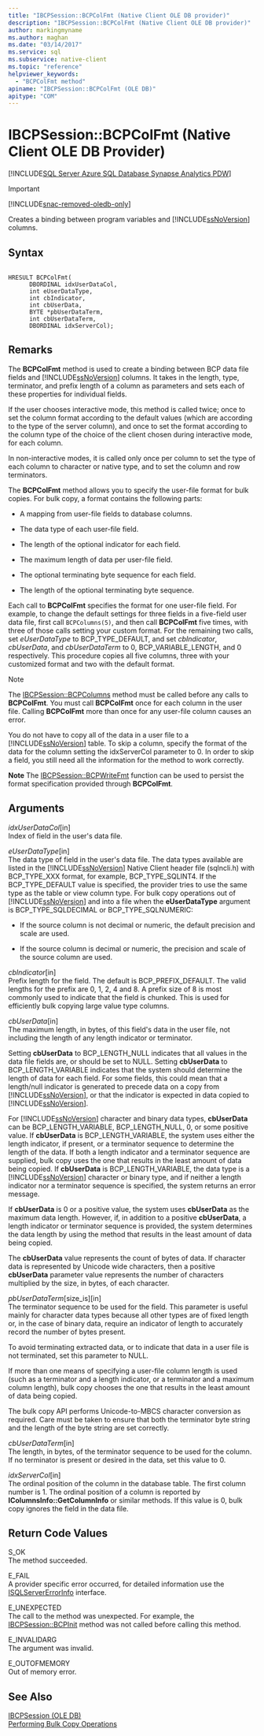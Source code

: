 ```yaml
---
title: "IBCPSession::BCPColFmt (Native Client OLE DB provider)"
description: "IBCPSession::BCPColFmt (Native Client OLE DB provider)"
author: markingmyname
ms.author: maghan
ms.date: "03/14/2017"
ms.service: sql
ms.subservice: native-client
ms.topic: "reference"
helpviewer_keywords:
  - "BCPColFmt method"
apiname: "IBCPSession::BCPColFmt (OLE DB)"
apitype: "COM"
---
```

# IBCPSession::BCPColFmt (Native Client OLE DB Provider)
[!INCLUDE[SQL Server Azure SQL Database Synapse Analytics PDW](../../includes/applies-to-version/sql-asdb-asdbmi-asa-pdw.md)]

> [!IMPORTANT]
> [!INCLUDE[snac-removed-oledb-only](../../includes/snac-removed-oledb-only.md)]

  Creates a binding between program variables and [!INCLUDE[ssNoVersion](../../includes/ssnoversion-md.md)] columns.  
  
## Syntax  
  
```  
  
HRESULT BCPColFmt(   
      DBORDINAL idxUserDataCol,  
      int eUserDataType,  
      int cbIndicator,  
      int cbUserData,  
      BYTE *pbUserDataTerm,  
      int cbUserDataTerm,  
      DBORDINAL idxServerCol);  
```  
  
## Remarks  
 The **BCPColFmt** method is used to create a binding between BCP data file fields and [!INCLUDE[ssNoVersion](../../includes/ssnoversion-md.md)] columns. It takes in the length, type, terminator, and prefix length of a column as parameters and sets each of these properties for individual fields.  
  
 If the user chooses interactive mode, this method is called twice; once to set the column format according to the default values (which are according to the type of the server column), and once to set the format according to the column type of the choice of the client chosen during interactive mode, for each column.  
  
 In non-interactive modes, it is called only once per column to set the type of each column to character or native type, and to set the column and row terminators.  
  
 The **BCPColFmt** method allows you to specify the user-file format for bulk copies. For bulk copy, a format contains the following parts:  
  
-   A mapping from user-file fields to database columns.  
  
-   The data type of each user-file field.  
  
-   The length of the optional indicator for each field.  
  
-   The maximum length of data per user-file field.  
  
-   The optional terminating byte sequence for each field.  
  
-   The length of the optional terminating byte sequence.  
  
 Each call to **BCPColFmt** specifies the format for one user-file field. For example, to change the default settings for three fields in a five-field user data file, first call `BCPColumns(5)`, and then call **BCPColFmt** five times, with three of those calls setting your custom format. For the remaining two calls, set *eUserDataType* to BCP_TYPE_DEFAULT, and set *cbIndicator*, *cbUserData*, and *cbUserDataTerm* to 0, BCP_VARIABLE_LENGTH, and 0 respectively. This procedure copies all five columns, three with your customized format and two with the default format.  
  
> [!NOTE]  
>  The [IBCPSession::BCPColumns](../../relational-databases/native-client-ole-db-interfaces/ibcpsession-bcpcolumns-ole-db.md) method must be called before any calls to **BCPColFmt**. You must call **BCPColFmt** once for each column in the user file. Calling **BCPColFmt** more than once for any user-file column causes an error.  
  
 You do not have to copy all of the data in a user file to a [!INCLUDE[ssNoVersion](../../includes/ssnoversion-md.md)] table. To skip a column, specify the format of the data for the column setting the idxServerCol parameter to 0. In order to skip a field, you still need all the information for the method to work correctly.  
  
 **Note** The [IBCPSession::BCPWriteFmt](../../relational-databases/native-client-ole-db-interfaces/ibcpsession-bcpwritefmt-ole-db.md) function can be used to persist the format specification provided through **BCPColFmt**.  
  
## Arguments  
 *idxUserDataCol*[in]  
 Index of field in the user's data file.  
  
 *eUserDataType*[in]  
 The data type of field in the user's data file. The data types available are listed in the [!INCLUDE[ssNoVersion](../../includes/ssnoversion-md.md)] Native Client header file (sqlncli.h) with BCP_TYPE_XXX format, for example, BCP_TYPE_SQLINT4. If the BCP_TYPE_DEFAULT value is specified, the provider tries to use the same type as the table or view column type. For bulk copy operations out of [!INCLUDE[ssNoVersion](../../includes/ssnoversion-md.md)] and into a file when the **eUserDataType** argument is BCP_TYPE_SQLDECIMAL or BCP_TYPE_SQLNUMERIC:  
  
-   If the source column is not decimal or numeric, the default precision and scale are used.  
  
-   If the source column is decimal or numeric, the precision and scale of the source column are used.  
  
 *cbIndicator*[in]  
 Prefix length for the field. The default is BCP_PREFIX_DEFAULT. The valid lengths for the prefix are 0, 1, 2, 4 and 8. A prefix size of 8 is most commonly used to indicate that the field is chunked. This is used for efficiently bulk copying large value type columns.  
  
 *cbUserData*[in]  
 The maximum length, in bytes, of this field's data in the user file, not including the length of any length indicator or terminator.  
  
 Setting **cbUserData** to BCP_LENGTH_NULL indicates that all values in the data file fields are, or should be set to NULL. Setting **cbUserData** to BCP_LENGTH_VARIABLE indicates that the system should determine the length of data for each field. For some fields, this could mean that a length/null indicator is generated to precede data on a copy from [!INCLUDE[ssNoVersion](../../includes/ssnoversion-md.md)], or that the indicator is expected in data copied to [!INCLUDE[ssNoVersion](../../includes/ssnoversion-md.md)].  
  
 For [!INCLUDE[ssNoVersion](../../includes/ssnoversion-md.md)] character and binary data types, **cbUserData** can be BCP_LENGTH_VARIABLE, BCP_LENGTH_NULL, 0, or some positive value. If **cbUserData** is BCP_LENGTH_VARIABLE, the system uses either the length indicator, if present, or a terminator sequence to determine the length of the data. If both a length indicator and a terminator sequence are supplied, bulk copy uses the one that results in the least amount of data being copied. If **cbUserData** is BCP_LENGTH_VARIABLE, the data type is a [!INCLUDE[ssNoVersion](../../includes/ssnoversion-md.md)] character or binary type, and if neither a length indicator nor a terminator sequence is specified, the system returns an error message.  
  
 If **cbUserData** is 0 or a positive value, the system uses **cbUserData** as the maximum data length. However, if, in addition to a positive **cbUserData**, a length indicator or terminator sequence is provided, the system determines the data length by using the method that results in the least amount of data being copied.  
  
 The **cbUserData** value represents the count of bytes of data. If character data is represented by Unicode wide characters, then a positive **cbUserData** parameter value represents the number of characters multiplied by the size, in bytes, of each character.  
  
 *pbUserDataTerm*[size_is][in]  
 The terminator sequence to be used for the field. This parameter is useful mainly for character data types because all other types are of fixed length or, in the case of binary data, require an indicator of length to accurately record the number of bytes present.  
  
 To avoid terminating extracted data, or to indicate that data in a user file is not terminated, set this parameter to NULL.  
  
 If more than one means of specifying a user-file column length is used (such as a terminator and a length indicator, or a terminator and a maximum column length), bulk copy chooses the one that results in the least amount of data being copied.  
  
 The bulk copy API performs Unicode-to-MBCS character conversion as required. Care must be taken to ensure that both the terminator byte string and the length of the byte string are set correctly.  
  
 *cbUserDataTerm*[in]  
 The length, in bytes, of the terminator sequence to be used for the column. If no terminator is present or desired in the data, set this value to 0.  
  
 *idxServerCol*[in]  
 The ordinal position of the column in the database table. The first column number is 1. The ordinal position of a column is reported by **IColumnsInfo::GetColumnInfo** or similar methods. If this value is 0, bulk copy ignores the field in the data file.  
  
## Return Code Values  
 S_OK  
 The method succeeded.  
  
 E_FAIL  
 A provider specific error occurred, for detailed information use the [ISQLServerErrorInfo](isqlservererrorinfo-geterrorinfo-ole-db.md) interface.  
  
 E_UNEXPECTED  
 The call to the method was unexpected. For example, the [IBCPSession::BCPInit](../../relational-databases/native-client-ole-db-interfaces/ibcpsession-bcpinit-ole-db.md) method was not called before calling this method.  
  
 E_INVALIDARG  
 The argument was invalid.  
  
 E_OUTOFMEMORY  
 Out of memory error.  
  
## See Also  
 [IBCPSession &#40;OLE DB&#41;](../../relational-databases/native-client-ole-db-interfaces/ibcpsession-ole-db.md)   
 [Performing Bulk Copy Operations](../../relational-databases/native-client/features/performing-bulk-copy-operations.md)  
  

